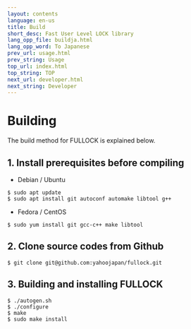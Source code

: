 ```yaml
---
layout: contents
language: en-us
title: Build
short_desc: Fast User Level LOCK library
lang_opp_file: buildja.html
lang_opp_word: To Japanese
prev_url: usage.html
prev_string: Usage
top_url: index.html
top_string: TOP
next_url: developer.html
next_string: Developer
---
```


# Building
The build method for FULLOCK is explained below.

## 1. Install prerequisites before compiling
- Debian / Ubuntu
```
$ sudo apt update
$ sudo apt install git autoconf automake libtool g++
```

- Fedora / CentOS
```
$ sudo yum install git gcc-c++ make libtool
```

## 2. Clone source codes from Github
```
$ git clone git@github.com:yahoojapan/fullock.git
```

## 3. Building and installing FULLOCK
```
$ ./autogen.sh
$ ./configure
$ make
$ sudo make install
```
